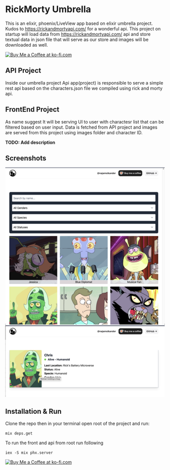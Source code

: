 # RickMorty Umbrella
This is an elixir, phoenix/LiveView app based on elixir umbrella project. Kudos to https://rickandmortyapi.com/ for a wonderful api. This project on startup will load data from https://rickandmortyapi.com/ api and store textual data in json file that will serve as our store and images will be downloaded as well. 


<a href="https://ko-fi.com/C0C71E7JQK" target="_blank">
<img
    height="36"
    style="border:0px;height:36px;"
    src="https://storage.ko-fi.com/cdn/kofi3.png?v=6"
    border="0"
    alt="Buy Me a Coffee at ko-fi.com"
/>
</a>


## API Project
Inside our umbrella project Api app(project) is responsible to serve a simple rest api based on the characters.json file we compiled using rick and morty api.

## FrontEnd Project
As name suggest It will be serving UI to user with charactesr list that can be filtered based on user input. Data is fetched from API project and images are served from this project using images folder and character ID.

**TODO: Add description**


## Screenshots

![Alt text](readme/list.png "List Characters")
![Alt text](readme/details.png "details")

## Installation & Run
Clone the repo then in your terminal open root of the project and run:

    mix deps.get

To run the front and api from root run following

    iex -S mix phx.server



<a href="https://ko-fi.com/C0C71E7JQK" target="_blank">
<img
    height="36"
    style="border:0px;height:36px;"
    src="https://storage.ko-fi.com/cdn/kofi3.png?v=6"
    border="0"
    alt="Buy Me a Coffee at ko-fi.com"
/>
</a>